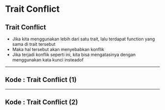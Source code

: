 # Trait Conflict

## Trait Conflict
- Jika kita menggunakan lebih dari satu trait, lalu terdapat function yang sama di trait tersebut
- Maka hal tersebut akan menyebabkan konflik
- Jika terjadi konflik seperti ini, kita bisa mengatasinya dengan menggunakan kata kunci insteadof

---

## Kode : Trait Conflict (1)

---

## Kode : Trait Conflict (2)